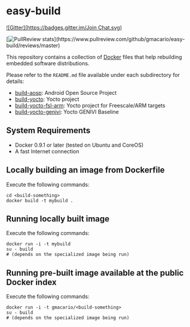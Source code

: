 easy-build
==========

[![Gitter](https://badges.gitter.im/Join Chat.svg)](https://gitter.im/gmacario/easy-build?utm_source=badge&utm_medium=badge&utm_campaign=pr-badge&utm_content=badge)

[![PullReview stats](https://www.pullreview.com/github/gmacario/easy-build/badges/master.svg?)](https://www.pullreview.com/github/gmacario/easy-build/reviews/master)

This repository contains a collection of [Docker](http://www.docker.com/) files that help rebuilding embedded software distributions.

Please refer to the `README.md` file available under each subdirectory for details:

* [build-aosp][1]: Android Open Source Project
* [build-yocto][2]: Yocto project
* [build-yocto-fsl-arm][3]: Yocto project for Freescale/ARM targets
* [build-yocto-genivi][4]: Yocto GENIVI Baseline

[1]: build-aosp
[2]: build-yocto
[3]: build-yocto-fsl-arm
[4]: build-yocto-genivi

System Requirements
-------------------

* Docker 0.9.1 or later (tested on Ubuntu and CoreOS)
* A fast Internet connection

Locally building an image from Dockerfile
-----------------------------------------

Execute the following commands:

    cd <build-something>
    docker build -t mybuild .


Running locally built image
---------------------------

Execute the following commands:

    docker run -i -t mybuild
    su - build
    # (depends on the specialized image being run)


Running pre-built image available at the public Docker index
------------------------------------------------------------

Execute the following commands:

    docker run -i -t gmacario/<build-something>
    su - build
    # (depends on the specialized image being run)

